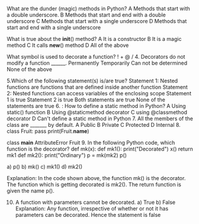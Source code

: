What are the dunder (magic) methods in Python?
 A Methods that start with a double underscore. 
B Methods that start and end with a double underscore 
C Methods that start with a single underscore 
D Methods that start and end with a single underscore 

What is true about the __init__() method? 
A It is a constructor 
B It is a magic method 
C It calls __new__() method 
D All of the above

What symbol is used to decorate a function?
 !
 +
 @
 /
 4. Decorators do not modify a function ______.
 Permanently
 Temporarily
 Can not be determined
 None of the above

5.Which of the following statement(s) is/are true?
Statement 1: Nested functions are functions that are defined inside another function
Statement 2: Nested functions can access variables of the enclosing scope
 Statement 1 is true
 Statement 2 is true
 Both statements are true
 None of the statements are true
 6. : How to define a static method in Python? 
A Using static() function 
B Using @staticmethod decorator 
C using @classmethod decorator 
D Can't define a static method in Python 
7.  All the members of the class are _______ by default. 
A Public 
B Private 
C Protected 
D Internal
8. class Fruit:
pass
   print(Fruit.__name__)
 
 class
 __main__
 AttributeError
 Fruit
9. In the following Python code, which function is the decorator?
def mk(x):
    def mk1():
        print("Decorated")
        x()
    return mk1
def mk2():
    print("Ordinary")
p = mk(mk2)
p()

a) p()
b) mk()
c) mk1()
d) mk2()

Explanation: In the code shown above, the function mk() is the decorator. The function which is getting decorated is mk2(). The return function is given the name p().

10. A function with parameters cannot be decorated.
a) True
b) False
Explanation: Any function, irrespective of whether or not it has parameters can be decorated. Hence the statement is false